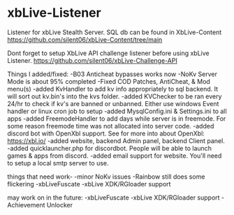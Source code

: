 # xbLive-Listener

Listener for xbLive Stealth Server. SQL db can be found in XbLive-Content https://github.com/silent06/xbLive-Content/tree/main

Dont forget to setup XbLive API challenge listener before using xbLive Listener. https://github.com/silent06/xbLive-Challenge-API


Things I added/fixed:
-B03 Anticheat bypasses works now
-NoKv Server Mode is about 95% completed
-Fixed COD Patches, AntiCheat, & Mod menu(s)
-added KvHandler to add kv info appropriately to sql backend. It will sort out kv.bin's into the kvs folder. 
-added KVChecker to be ran every 24/hr to check if kv's are banned or unbanned. Either use windows Event handler or linux cron job to setup
-added MysqlConfig.ini & Settings.ini to all apps
-added FreemodeHandler to add days while server is in freemode. For some reason freemode time was not allocated into server code. 
-added discord bot with OpenXbl support. See for more into about OpenXbl: https://xbl.io/
-added website, backend Admin panel, backend Client panel. 
-added quicklauncher.php for discordbot. People will be able to launch games & apps from discord. 
-added email support for website. You'll need to setup a local smtp server to use. 

things that need work- 
-minor NoKv issues 
-Rainbow still does some flickering
-xbLiveFuscate 
-xbLive XDK/RGloader support

may work on in the future:
-xbLiveFuscate 
-xbLive XDK/RGloader support
-Achievement Unlocker 
